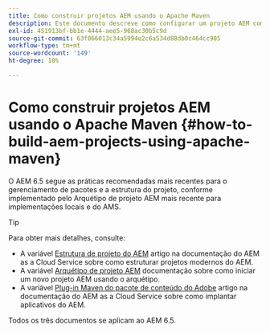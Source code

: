 ```yaml
---
title: Como construir projetos AEM usando o Apache Maven
description: Este documento descreve como configurar um projeto AEM com base no Apache Maven
exl-id: 451913bf-bb1e-4444-aee5-968ac30b5c9d
source-git-commit: 63f066013c34a5994e2c6a534d88db0c464cc905
workflow-type: tm+mt
source-wordcount: '149'
ht-degree: 10%

---
```


# Como construir projetos AEM usando o Apache Maven {#how-to-build-aem-projects-using-apache-maven}

O AEM 6.5 segue as práticas recomendadas mais recentes para o gerenciamento de pacotes e a estrutura do projeto, conforme implementado pelo Arquétipo de projeto AEM mais recente para implementações locais e do AMS.

>[!TIP]
>
>Para obter mais detalhes, consulte:
>
>* A variável [Estrutura de projeto do AEM](https://experienceleague.adobe.com/docs/experience-manager-cloud-service/implementing/developing/aem-project-content-package-structure.html?lang=pt-BR) artigo na documentação do AEM as a Cloud Service sobre como estruturar projetos modernos do AEM.
>* A variável [Arquétipo de projeto AEM](https://experienceleague.adobe.com/docs/experience-manager-core-components/using/developing/archetype/overview.html?lang=pt-BR) documentação sobre como iniciar um novo projeto AEM usando o arquétipo.
>* A variável [Plug-in Maven do pacote de conteúdo do Adobe](https://experienceleague.adobe.com/docs/experience-manager-cloud-service/implementing/developer-tools/maven-plugin.html?lang=en#developer-tools) artigo na documentação do AEM as a Cloud Service sobre como implantar aplicativos do AEM.
>
>Todos os três documentos se aplicam ao AEM 6.5.
